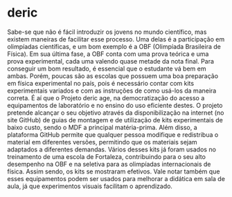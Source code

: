 # deric
Sabe-se que não é fácil introduzir os jovens no mundo científico, mas existem maneiras de facilitar esse processo. Uma delas é a participação em olimpíadas científicas, e um bom exemplo é a OBF (Olimpíada Brasileira de Física). Em sua última fase, a OBF conta com uma prova teórica e uma prova experimental, cada uma valendo quase metade da nota final. Para conseguir um bom resultado, é essencial que o estudante vá bem em ambas. Porém, poucas são as escolas que possuem uma boa preparação em física experimental no país, pois é necessário contar com kits experimentais variados e com as instruções de como usá-los da maneira correta. É aí que o Projeto deric age, na democratização do acesso a equipamentos de laboratório e no ensino do uso eficiente destes. O projeto pretende alcançar o seu objetivo através da disponibilização na internet (no site GitHub) de guias de montagem e de utilização de kits experimentais de baixo custo, sendo o MDF a principal matéria-prima. Além disso, a plataforma GitHub permite que qualquer pessoa modifique e redistribua o material em diferentes versões, permitindo que os materiais sejam adaptados a diferentes demandas. Vários desses kits já foram usados no treinamento de uma escola de Fortaleza, contribuindo para o seu alto desempenho na OBF e na seletiva para as olimpíadas internacionais de física. Assim sendo, os kits se mostraram efetivos. Vale notar também que esses equipamentos podem ser usados para melhorar a didática em sala de aula, já que experimentos visuais facilitam o aprendizado.
